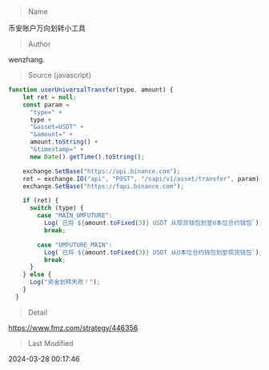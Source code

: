 
> Name

币安账户万向划转小工具

> Author

wenzhang.





> Source (javascript)

``` javascript
function userUniversalTransfer(type, amount) {
    let ret = null;
    const param =
      "type=" +
      type +
      "&asset=USDT" +
      "&amount=" +
      amount.toString() +
      "&timestamp=" +
      new Date().getTime().toString();

    exchange.SetBase("https://api.binance.com");
    ret = exchange.IO("api", "POST", "/sapi/v1/asset/transfer", param);
    exchange.SetBase("https://fapi.binance.com");

    if (ret) {
      switch (type) {
        case "MAIN_UMFUTURE":
          Log(`已将 ${amount.toFixed(3)} USDT 从现货钱包划至U本位合约钱包`);
          break;

        case "UMFUTURE_MAIN":
          Log(`已将 ${amount.toFixed(3)} USDT 从U本位合约钱包划至现货钱包`);
          break;
      }
    } else {
      Log("资金划转失败！");
    }
  }
```

> Detail

https://www.fmz.com/strategy/446356

> Last Modified

2024-03-28 00:17:46
